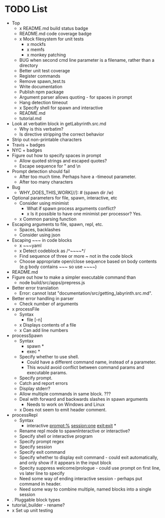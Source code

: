 # TODO List

* Top
  * x README.md build status badge
  * README.md code coverage badge
  * x Mock filesystem for unit tests
    * x mockfs
    * x memfs
    * x monkey patching
  * BUG when second cmd line parameter is a filename, rather than a directory
  * Better unit test coverage
  * Register commands
  * Remove spawn_test.ts
  * Write documentation
  * Publish npm package
  * Argument parser allows quoting - for spaces in prompt
  * Hang detection timeout
  * x Specify shell for spawn and interactive
  * README.md
  * tutorial.md
* Look at verbatim block in getLabyrinth.src.md
  * Why is this verbatim?
  * Is directive stripping the correct behavior
* Strip out non-printable characters
* Travis + badges
* NYC + badges
* Figure out how to specify spaces in prompt
  * Allow quoted strings and escaped quotes?
  * Escape sequence for \" and \n
* Prompt detection should fail
  * After too much time. Perhaps have a -timeout parameter.
  * After too many characters
* Bug
  * WHY_DOES_THIS_WORK[//]: # (spawn dir /w)
* Optional parameters for file, spawn, interactive, etc
  * Consider using minimist
    * What if spawn process arguments conflict?
    * x Is it possible to have one minimist per processor? Yes.
  * x Common parsing function
* Escaping arguments to file, spawn, repl, etc.
  * Spaces, backlashes
  * Consider using json
* Escaping ~~~ in code blocks
  * x ~~~yaml
  * x Detect codeblock as /^~~~~*/
  * Find sequence of three or more ~ not in the code block
  * Choose appropriate open/close sequence based on body contents (e.g body contains ~~~ so use ~~~~)
* README.md
* Figure out how to make a simpler executable command than
  * node build/src/apps/prepress.js
* Better error translation
  * Error: cannot lstat "documentation/src/getting_labyrinth.src.md".
* Better error handling in parser
  * Check number of arguments
* x processFile
  * Syntax
    * file <filename> [-n]
  * x Displays contents of a file
  * x Can add line numbers
* processSpawn
  * Syntax
    * spawn <prompt> <executable> <param>*
    * exec <prompt> <executable> <param>*
  * Specify whether to use shell.
    * Could have a different command name, instead of a parameter.
    * This would avoid conflict between command params and executable params.
  * Specify prompt.
  * Catch and report errors
  * Display stderr?
  * Allow multiple commands in same block. ???
  * Deal with forward and backwards slashes in spawn arguments
    * Needs to work on Windows and Linux
  * x Does not seem to emit header comment.
* processRepl
  * Syntax
    * interactive <prompt:%> <session:one> <exit:exit> <executable> <param>*
  * Rename repl mode to spawnInteractive or interactive?
  * Specify shell or interactive program
  * Specify prompt regex
  * Specify session
  * Specify exit command
  * Specify whether to display exit command - could exit automatically, and only show if it appears in the input block
  * Specity suppress welcome/prologue - could use prompt on first line, vs later line to specify
  * Need some way of ending interactive session - perhaps put command in header.
  * Need some way to combine multiple, named blocks into a single session
* . Pluggable block types
* tutorial_builder - rename?
* x Set up unit testing

